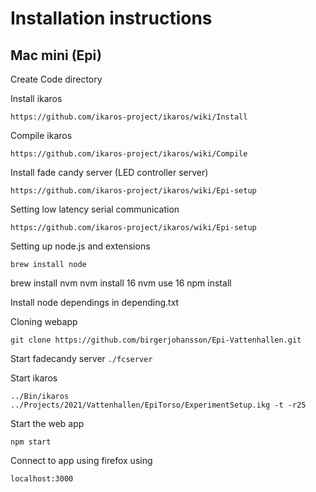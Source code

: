 # Installation instructions

## Mac mini (Epi)

Create Code directory

Install ikaros

`
https://github.com/ikaros-project/ikaros/wiki/Install
`

Compile ikaros

`
https://github.com/ikaros-project/ikaros/wiki/Compile
`

Install fade candy server (LED controller server)

`
https://github.com/ikaros-project/ikaros/wiki/Epi-setup
`

Setting low latency serial communication

`
https://github.com/ikaros-project/ikaros/wiki/Epi-setup
`

Setting up node.js and extensions

`
brew install node
`

brew install nvm
nvm install 16
nvm use 16
npm install

Install node dependings in depending.txt

Cloning webapp

`
git clone https://github.com/birgerjohansson/Epi-Vattenhallen.git
`

Start fadecandy server
`
./fcserver
`

Start ikaros

`
../Bin/ikaros ../Projects/2021/Vattenhallen/EpiTorso/ExperimentSetup.ikg -t -r25
`

Start the web app

`
npm start
`

Connect to app using firefox using 

`
localhost:3000
`